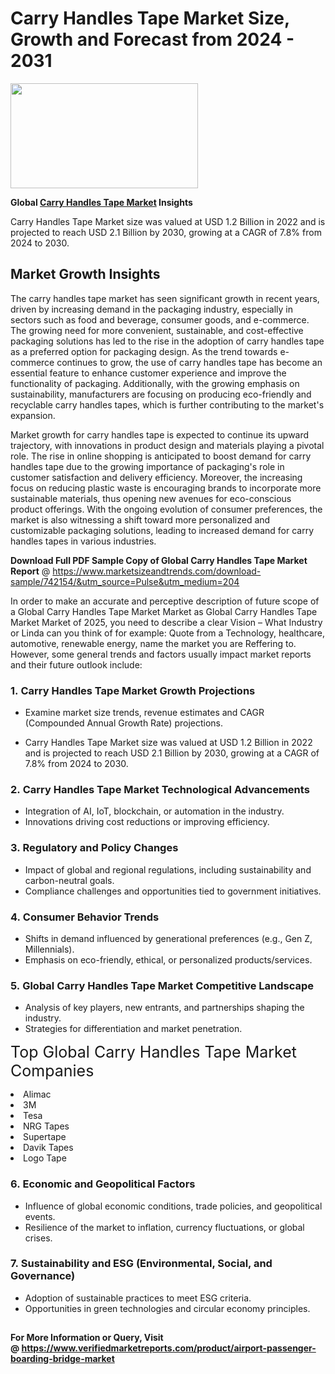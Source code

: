 <H1>Carry Handles Tape Market Size, Growth and Forecast from 2024 - 2031</H1><img class="aligncenter size-medium wp-image-584254" src="https://thirdeyenews.in/wp-content/uploads/2024/09/Global-Market-Research-300x168.jpeg" alt="" width="300" height="168" /><p><strong>Global&nbsp;<a href="https://www.marketsizeandtrends.com/download-sample/742154/&amp;utm_source=Pulse&amp;utm_medium=204">Carry Handles Tape Market</a> Insights</strong></p><p>Carry Handles Tape Market size was valued at USD 1.2 Billion in 2022 and is projected to reach USD 2.1 Billion by 2030, growing at a CAGR of 7.8% from 2024 to 2030.</p><p><h2>Market Growth Insights</h2> <p>The carry handles tape market has seen significant growth in recent years, driven by increasing demand in the packaging industry, especially in sectors such as food and beverage, consumer goods, and e-commerce. The growing need for more convenient, sustainable, and cost-effective packaging solutions has led to the rise in the adoption of carry handles tape as a preferred option for packaging design. As the trend towards e-commerce continues to grow, the use of carry handles tape has become an essential feature to enhance customer experience and improve the functionality of packaging. Additionally, with the growing emphasis on sustainability, manufacturers are focusing on producing eco-friendly and recyclable carry handles tapes, which is further contributing to the market's expansion. </p> <p>Market growth for carry handles tape is expected to continue its upward trajectory, with innovations in product design and materials playing a pivotal role. The rise in online shopping is anticipated to boost demand for carry handles tape due to the growing importance of packaging's role in customer satisfaction and delivery efficiency. Moreover, the increasing focus on reducing plastic waste is encouraging brands to incorporate more sustainable materials, thus opening new avenues for eco-conscious product offerings. With the ongoing evolution of consumer preferences, the market is also witnessing a shift toward more personalized and customizable packaging solutions, leading to increased demand for carry handles tapes in various industries.</p> <p></p><p><span class=""><strong>Download Full PDF Sample Copy of Global Carry Handles Tape Market Report</strong> @ <a href="https://www.marketsizeandtrends.com/download-sample/742154/&amp;utm_source=Pulse&amp;utm_medium=204" target="_blank">https://www.marketsizeandtrends.com/download-sample/742154/&amp;utm_source=Pulse&amp;utm_medium=204</a></span></p><p>In order to make an accurate and perceptive description of future scope of a Global&nbsp;Carry Handles Tape Market Market as Global&nbsp;Carry Handles Tape Market Market of 2025, you need to describe a clear Vision &ndash; What Industry or Linda can you think of for example: Quote from a Technology, healthcare, automotive, renewable energy, name the market you are Reffering to. However, some general trends and factors usually impact market reports and their future outlook include:</p><h3>1.&nbsp;<strong>Carry Handles Tape Market Growth Projections</strong></h3><ul><li>Examine market size trends, revenue estimates and CAGR (Compounded Annual Growth Rate) projections.</li><li><p>Carry Handles Tape Market size was valued at USD 1.2 Billion in 2022 and is projected to reach USD 2.1 Billion by 2030, growing at a CAGR of 7.8% from 2024 to 2030.</p></li></ul><h3>2.&nbsp;<strong>Carry Handles Tape Market Technological Advancements</strong></h3><ul><li>Integration of AI, IoT, blockchain, or automation in the industry.</li><li>Innovations driving cost reductions or improving efficiency.</li></ul><h3>3.&nbsp;<strong>Regulatory and Policy Changes</strong></h3><ul><li>Impact of global and regional regulations, including sustainability and carbon-neutral goals.</li><li>Compliance challenges and opportunities tied to government initiatives.</li></ul><h3>4.&nbsp;<strong>Consumer Behavior Trends</strong></h3><ul><li>Shifts in demand influenced by generational preferences (e.g., Gen Z, Millennials).</li><li>Emphasis on eco-friendly, ethical, or personalized products/services.</li></ul><h3>5.&nbsp;<strong>Global Carry Handles Tape Market Competitive Landscape</strong></h3><ul><li>Analysis of key players, new entrants, and partnerships shaping the industry.</li><li>Strategies for differentiation and market penetration.</li></ul><p data-pm-slice="1 1 []"><span style="color: inherit; font-family: inherit; font-size: 25px;">Top Global Carry Handles Tape Market Companies</span></p><div class="" data-test-id=""><p><li>Alimac</li><li> 3M</li><li> Tesa</li><li> NRG Tapes</li><li> Supertape</li><li> Davik Tapes</li><li> Logo Tape</li></p></div><h3>6.&nbsp;<strong>Economic and Geopolitical Factors</strong></h3><ul><li>Influence of global economic conditions, trade policies, and geopolitical events.</li><li>Resilience of the market to inflation, currency fluctuations, or global crises.</li></ul><h3>7.&nbsp;<strong>Sustainability and ESG (Environmental, Social, and Governance)</strong></h3><ul><li>Adoption of sustainable practices to meet ESG criteria.</li><li>Opportunities in green technologies and circular economy principles.</li></ul><h2><strong style="font-size: 14px;">For More Information or Query, Visit @&nbsp;</strong><a style="background-color: #ffffff; font-size: 14px;" href="https://www.marketsizeandtrends.com/report/carry-handles-tape-market/" target="_blank">https://www.verifiedmarketreports.com/product/airport-passenger-boarding-bridge-market</a></h2>

